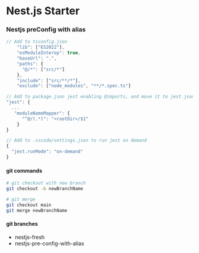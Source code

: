 # Nest.js Starter

### Nestjs preConfig with alias

```javascript
// Add to tsconfig.json
    "lib": ["ES2022"],
    "esModuleInterop": true,
    "baseUrl": ".",
    "paths": {
      "@/*": ["src/*"]
    },
    "include": ["src/**/*"],
    "exclude": ["node_modules", "**/*.spec.ts"]

// Add to package.json jest enabling @imports, and move it to jest.json
"jest": {
  ...
   "moduleNameMapper": {
      "^@/(.*)": "<rootDir>/$1"
    }
}

// Add to .vscode/settings.json to run jest on demand
{
  "jest.runMode": "on-demand"
}

```

#### git commands

```bash
# git checkout with new branch
git checkout -b newBranchName

# git merge
git checkout main
git merge newBranchName
```

#### git branches

- nestjs-fresh
- nestjs-pre-config-with-alias
